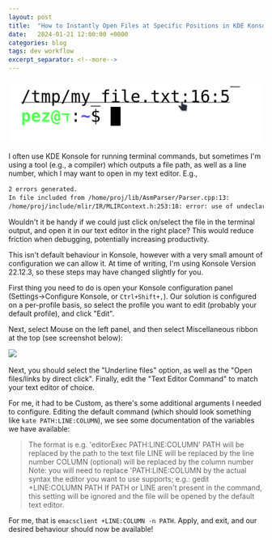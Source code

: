 ```yaml
---
layout: post
title:  "How to Instantly Open Files at Specific Positions in KDE Konsole."
date:   2024-01-21 12:00:00 +0000
categories: blog
tags: dev workflow
excerpt_separator: <!--more-->
---
```


<img src="/assets/pics/2024_konsole_header.png" width="1024">

I often use KDE Konsole for running terminal commands, but sometimes I'm using a tool (e.g., a compiler) which outputs a file path, as well as a line number, which I may want to open in my text editor.  E.g.,

```sh
2 errors generated.
In file included from /home/proj/lib/AsmParser/Parser.cpp:13:
/home/proj/include/mlir/IR/MLIRContext.h:253:18: error: use of undeclared identifier 'Operation'; did you mean 'operator'?
```

Wouldn't it be handy if we could just click on/select the file in the terminal output, and open it in our text editor in the right place?
This would reduce friction when debugging, potentially increasing productivity.

<!--more-->

This isn't default behaviour in Konsole, however with a very small amount of configuration we can allow it.
At time of writing, I'm using Konsole Version 22.12.3, so these steps may have changed slightly for you.

First thing you need to do is open your Konsole configuration panel (Settings->Configure Konsole, or `Ctrl+Shift+,`).
Our solution is configured on a per-profile basis, so select the profile you want to edit (probably your default profile), and click "Edit".

Next, select Mouse on the left panel, and then select Miscellaneous ribbon at the top (see screenshot below):

<img src="/assets/pics/2024_console_0.png">

Next, you should select the "Underline files" option, as well as the "Open files/links by direct click".
Finally, edit the "Text Editor Command" to match your text editor of choice.

For me, it had to be Custom, as there's some additional arguments I needed to configure.
Editing the default command (which should look something like `kate PATH:LINE:COLUMN`), we see some documentation of the variables we have available:


> The format is e.g. 'editorExec PATH:LINE:COLUMN'
> PATH will be replaced by the path to the text file
> LINE will be replaced by the line number
> COLUMN (optional) will be replaced by the column number Note: you will need to replace 'PATH:LINE:COLUMN by the actual syntax the editor you want to use supports; e.g.:
> gedit +LINE:COLUMN PATH
> If PATH or LINE aren't present in the command, this setting will be ignored and the file will be opened by the default text editor.

For me, that is `emacsclient +LINE:COLUMN -n PATH`.
Apply, and exit, and our desired behaviour should now be available!

